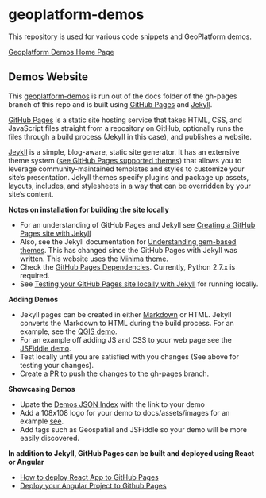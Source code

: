 # geoplatform-demos
This repository is used for various code snippets and GeoPlatform demos.

[Geoplatform Demos Home Page](https://geoplatform.github.io/geoplatform-demos)

## Demos Website
This [geoplatform-demos](https://geoplatform.github.io/geoplatform-demos) 
is run out of the docs folder of the gh-pages branch of this repo and is built using [GitHub Pages](https://pages.github.com/)
and [Jekyll](https://jekyllrb.com/).

[GitHub Pages](https://docs.github.com/en/pages/getting-started-with-github-pages/about-github-pages) 
is a static site hosting service that takes HTML, CSS, and JavaScript files 
straight from a repository on GitHub, optionally runs the files through a build process (Jekyll in this case), and publishes a website.

[Jeykll](https://jekyllrb.com/) is a simple, blog-aware, static site generator. It has an extensive theme system 
([see GitHub Pages supported themes](https://pages.github.com/themes/)) that allows you 
to leverage community-maintained templates and styles to customize your site’s presentation. Jekyll 
themes specify plugins and package up assets, layouts, includes, and stylesheets in a way that 
can be overridden by your site’s content.
 
**Notes on installation for building the site locally**
* For an understanding of GitHub Pages and Jekyll see 
[Creating a GitHub Pages site with Jekyll](https://docs.github.com/en/pages/setting-up-a-github-pages-site-with-jekyll/creating-a-github-pages-site-with-jekyll)
* Also, see the Jekyll documentation for [Understanding gem-based themes](https://jekyllrb.com/docs/themes/#understanding-gem-based-themes). 
This has changed since the GitHub Pages with Jekyll was written. This website uses the [Minima theme](https://github.com/jekyll/minima). 
* Check the [GitHub Pages Dependencies](https://pages.github.com/versions/). Currently, Python 2.7.x is required.
* See [Testing your GitHub Pages site locally with Jekyll](https://docs.github.com/en/pages/setting-up-a-github-pages-site-with-jekyll/testing-your-github-pages-site-locally-with-jekyll) 
for running locally.

**Adding Demos**
* Jekyll pages can be created in either [Markdown](https://github.com/adam-p/markdown-here/wiki/Markdown-Cheatsheet) or HTML. 
Jekyll converts the Markdown to HTML during the build process.
For an example, see the [QGIS demo](/blob/gh-pages/docs/qgis-example.md).
* For an example off adding JS and CSS to your web page see the [JSFiddle demo](/blob/gh-pages/docs/fiddle-example.md).
* Test locally until you are satisfied with you changes (See above for testing your changes).
* Create a [PR](https://docs.github.com/en/github/collaborating-with-issues-and-pull-requests/about-pull-requests) to push the changes to the gh-pages branch.

**Showcasing Demos**
* Upate the [Demos JSON Index](https://geoplatform.github.io/geoplatform-demos/demos.json) with the link to your demo
* Add a 108x108 logo for your demo to docs/assets/images for an example [see](https://geoplatform.github.io/geoplatform-demos/assets/images/qgis-example-logo.png).
* Add tags such as Geospatial and JSFiddle so your demo will be more easily discovered.  


**In addition to Jekyll, GitHub Pages can be built and deployed using React or Angular**
* [How to deploy React App to GitHub Pages](https://dev.to/yuribenjamin/how-to-deploy-react-app-in-github-pages-2a1f)
* [Deploy your Angular Project to Github Pages](https://blog.bitsrc.io/deploy-your-angular-project-to-github-pages-7cbacb96f35b)



